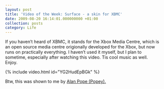 ```yaml
---
layout: post
title: 'Video of the Week: Surface - a skin for XBMC'
date: 2009-08-20 16:14:01.000000000 +01:00
collection: posts
category: Life
---
```


If you haven’t heard of XBMC, it stands for the Xbox Media Centre, which is an open source media centre origionally developed for the Xbox, but now runs on practically everything. I haven’t used it myself, but I plan to sometime, especially after watching this video. Tis cool music as well. Enjoy.

{% include video.html id="YG2HudEpBGk" %}

Btw, this was shown to me by [Alan Pope (Popey).](http://popey.com/blog/)
